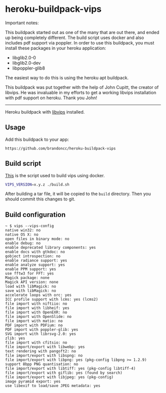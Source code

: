 heroku-buildpack-vips
=====================

Important notes:

This buildpack started out as one of the many that are out there, and ended up
being completely different. The build script uses docker and also includes pdf
support via poppler. In order to use this buildpack, you must install these packages in your heroku application:

- libglib2.0-0
- libglib2.0-dev
- libpoppler-glib8

The easiest way to do this is using the heroku apt buildpack.

This buildpack was put together with the help of John Cupitt, the creator of
libvips. He was invaluable in my efforts to get a working libvips installation
with pdf support on heroku. Thank you John!

---

Heroku buildpack with [libvips](https://github.com/jcupitt/libvips) installed.


## Usage

Add this buildpack to your app:

```
https://github.com/brandoncc/heroku-buildpack-vips
```

## Build script

[This](./build.sh) is the script used to build vips using docker.

```sh
VIPS_VERSION=x.y.z ./build.sh
```

After building a tar file, it will be copied to the `build` directory. Then you should commit this changes to git.

## Build configuration

```
~ $ vips --vips-config
native win32: no
native OS X: no
open files in binary mode: no
enable debug: no
enable deprecated library components: yes
enable docs with gtkdoc: no
gobject introspection: no
enable radiance support: yes
enable analyze support: yes
enable PPM support: yes
use fftw3 for FFT: yes
Magick package: none
Magick API version: none
load with libMagick: no
save with libMagick: no
accelerate loops with orc: yes
ICC profile support with lcms: yes (lcms2)
file import with niftiio: no
file import with libheif: yes
file import with OpenEXR: no
file import with OpenSlide: no
file import with matio: no
PDF import with PDFium: no
PDF import with poppler-glib: yes
SVG import with librsvg-2.0: yes
zlib: yes
file import with cfitsio: no
file import/export with libwebp: yes
text rendering with pangoft2: no
file import/export with libspng: no
file import/export with libpng: yes (pkg-config libpng >= 1.2.9)
support 8bpp PNG quantisation: no
file import/export with libtiff: yes (pkg-config libtiff-4)
file import/export with giflib: yes (found by search)
file import/export with libjpeg: yes (pkg-config)
image pyramid export: yes
use libexif to load/save JPEG metadata: yes
```
